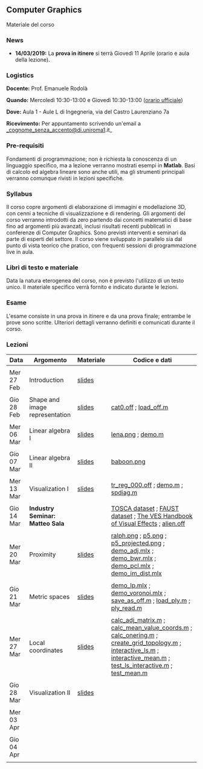 ## Computer Graphics

Materiale del corso

### News

- **14/03/2019:** La **prova in itinere** si terrà Giovedì 11 Aprile (orario e aula della lezione).

### Logistics

**Docente:** Prof. Emanuele Rodolà

**Quando:** Mercoledì 10:30-13:00 e Giovedì 10:30-13:00 ([orario ufficiale](https://www.studiareinformatica.uniroma1.it/laurea/orario-lezioni))

**Dove:** Aula 1 - Aule L di Ingegneria, via del Castro Laurenziano 7a

**Ricevimento:** Per appuntamento scrivendo un'email a _cognome_senza_accento@di.uniroma1.it_

### Pre-requisiti

Fondamenti di programmazione; non è richiesta la conoscenza di un linguaggio specifico, ma a lezione verranno mostrati esempi in  **Matlab**. Basi di calcolo ed algebra lineare sono anche utili, ma gli strumenti principali verranno comunque rivisti in lezioni specifiche.

### Syllabus

Il corso copre argomenti di elaborazione di immagini e modellazione 3D, con cenni a tecniche di visualizzazione e di rendering. Gli argomenti del corso verranno introdotti da zero partendo dai concetti matematici di base fino ad argomenti più avanzati, inclusi risultati recenti pubblicati in conferenze di Computer Graphics. Sono previsti interventi e seminari da parte di esperti del settore. Il corso viene sviluppato in parallelo sia dal punto di vista teorico che pratico, con frequenti sessioni di programmazione live in aula.

### Libri di testo e materiale

Data la natura eterogenea del corso, non è previsto l'utilizzo di un testo unico. Il materiale specifico verrà fornito e indicato durante le lezioni.

### Esame

L'esame consiste in una prova in itinere e da una prova finale; entrambe le prove sono scritte. Ulteriori dettagli verranno definiti e comunicati durante il corso.

### Lezioni

**Data** | **Argomento** | **Materiale** | **Codice e dati**
------------ | ------------- | ------------ | ------------
| | |
Mer 27 Feb | Introduction | [slides](https://github.com/erodola/CG-s2-2019/raw/master/01_intro/01-intro.pdf) | 
| | |
Gio 28 Feb | Shape and image representation | [slides](https://github.com/erodola/CG-s2-2019/raw/master/02_repr/02-repr.pdf) | [cat0.off](https://github.com/erodola/CG-s2-2019/raw/master/02_repr/code/cat0.off) ; [load_off.m](https://github.com/erodola/CG-s2-2019/raw/master/02_repr/code/load_off.m)
| | |
Mer 06 Mar | Linear algebra I | [slides](https://github.com/erodola/CG-s2-2019/raw/master/03_linalg/03-linalg.pdf) | [lena.png](https://github.com/erodola/CG-s2-2019/raw/master/03_linalg/lena.png) ; [demo.m](https://github.com/erodola/CG-s2-2019/raw/master/03_linalg/demo.m)
| | |
Gio 07 Mar | Linear algebra II | [slides](https://github.com/erodola/CG-s2-2019/raw/master/04_linalg2/04-linalg2.pdf) | [baboon.png](https://github.com/erodola/CG-s2-2019/raw/master/04_linalg2/baboon.png)
| | |
Mer 13 Mar | Visualization I | [slides](https://github.com/erodola/CG-s2-2019/raw/master/05_viz/05-viz.pdf) | [tr_reg_000.off](https://github.com/erodola/CG-s2-2019/raw/master/05_viz/code/tr_reg_000.off) ; [demo.m](https://github.com/erodola/CG-s2-2019/raw/master/05_viz/code/demo.m) ; [spdiag.m](https://github.com/erodola/CG-s2-2019/raw/master/05_viz/code/spdiag.m)
| | |
Gio 14 Mar | **Industry Seminar: Matteo Sala** | | [TOSCA dataset](http://tosca.cs.technion.ac.il/data/toscahires-mat.zip) ; [FAUST dataset](http://faust.is.tue.mpg.de/) ; [The VES Handbook of Visual Effects](http://www.varmstudio.com/stuff/miisu/VES.pdf) ; [alien.off](https://github.com/erodola/CG-s2-2019/raw/master/alien.zip)
| | |
Mer 20 Mar | Proximity | [slides](https://github.com/erodola/CG-s2-2019/raw/master/06_prox/06-prox.pdf) | [ralph.png](https://github.com/erodola/CG-s2-2019/raw/master/06_prox/code/ralph.png) ; [p5.png](https://github.com/erodola/CG-s2-2019/raw/master/06_prox/code/p5.png) ; [p5_projected.png](https://github.com/erodola/CG-s2-2019/raw/master/06_prox/code/p5_projected.png) ; [demo_adj.mlx](https://github.com/erodola/CG-s2-2019/raw/master/06_prox/code/demo_adj.mlx) ; [demo_bwr.mlx](https://github.com/erodola/CG-s2-2019/raw/master/06_prox/code/demo_bwr.mlx) ; [demo_pcl.mlx](https://github.com/erodola/CG-s2-2019/raw/master/06_prox/code/demo_pcl.mlx) ; [demo_im_dist.mlx](https://github.com/erodola/CG-s2-2019/raw/master/06_prox/code/demo_im_dist.mlx)
| | |
Gio 21 Mar | Metric spaces | [slides](https://github.com/erodola/CG-s2-2019/raw/master/07_metric/07-metric.pdf) | [demo_lp.mlx](https://github.com/erodola/CG-s2-2019/raw/master/07_metric/code/demo_lp.mlx) ; [demo_voronoi.mlx](https://github.com/erodola/CG-s2-2019/raw/master/07_metric/code/demo_voronoi.mlx) ; [save_as_off.m](https://github.com/erodola/CG-s2-2019/raw/master/07_metric/code/save_as_off.m) ; [load_ply.m](https://github.com/erodola/CG-s2-2019/raw/master/07_metric/code/load_ply.m) ; [ply_read.m](https://github.com/erodola/CG-s2-2019/raw/master/07_metric/code/ply_read.m)
| | |
Mer 27 Mar | Local coordinates | [slides](https://github.com/erodola/CG-s2-2019/raw/master/08_coords/08-coords.pdf) | [calc_adj_matrix.m](https://github.com/erodola/CG-s2-2019/raw/master/08_coords/code/calc_adj_matrix.m) ; [calc_mean_value_coords.m](https://github.com/erodola/CG-s2-2019/raw/master/08_coords/code/calc_mean_value_coords.m) ; [calc_onering.m](https://github.com/erodola/CG-s2-2019/raw/master/08_coords/code/calc_onering.m) ; [create_grid_topology.m](https://github.com/erodola/CG-s2-2019/raw/master/08_coords/code/create_grid_topology.m) ; [interactive_ls.m](https://github.com/erodola/CG-s2-2019/raw/master/08_coords/code/interactive_ls.m) ; [interactive_mean.m](https://github.com/erodola/CG-s2-2019/raw/master/08_coords/code/interactive_mean.m) ; [test_ls_interactive.m](https://github.com/erodola/CG-s2-2019/raw/master/08_coords/code/test_ls_interactive.m) ; [test_mean.m](https://github.com/erodola/CG-s2-2019/raw/master/08_coords/code/test_mean.m)
| | |
Gio 28 Mar | Visualization II | [slides](https://github.com/erodola/CG-s2-2019/raw/master/09_viz2/09_viz2.pdf) |
| | |
Mer 03 Apr | | |
| | |
Gio 04 Apr | | |
| | |
